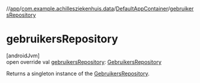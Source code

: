 //[app](../../../index.md)/[com.example.achillesziekenhuis.data](../index.md)/[DefaultAppContainer](index.md)/[gebruikersRepository](gebruikers-repository.md)

# gebruikersRepository

[androidJvm]\
open override val [gebruikersRepository](gebruikers-repository.md): [GebruikersRepository](../-gebruikers-repository/index.md)

Returns a singleton instance of the [GebruikersRepository](../-gebruikers-repository/index.md).
